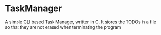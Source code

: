 # TaskManager
A simple CLI based Task Manager, written in C. 
It stores the TODOs in a file so that they are not erased when terminating the program
